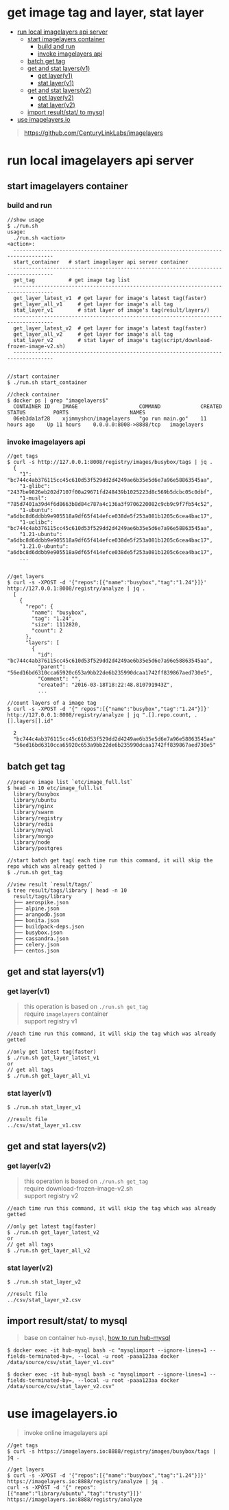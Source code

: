 get image tag and layer, stat layer
===========================

<!-- TOC depthFrom:1 depthTo:6 withLinks:1 updateOnSave:1 orderedList:0 -->

- [run local imagelayers api server](#run-local-imagelayers-api-server)
	- [start imagelayers container](#start-imagelayers-container)
		- [build and run](#build-and-run)
		- [invoke imagelayers api](#invoke-imagelayers-api)
	- [batch get tag](#batch-get-tag)
	- [get and stat layers(v1)](#get-and-stat-layersv1)
		- [get layer(v1)](#get-layerv1)
		- [stat layer(v1)](#stat-layerv1)
	- [get and stat layers(v2)](#get-and-stat-layersv2)
		- [get layer(v2)](#get-layerv2)
		- [stat layer(v2)](#stat-layerv2)
	- [import result/stat/ to mysql](#import-resultstat-to-mysql)
- [use imagelayers.io](#use-imagelayersio)

<!-- /TOC -->

> https://github.com/CenturyLinkLabs/imagelayers


# run local imagelayers api server

## start imagelayers container

### build and run
```
//show usage
$ ./run.sh
usage:
  ./run.sh <action>
<action>:
  -----------------------------------------------------------------------------------
  start_container   # start imagelayer api server container
  -----------------------------------------------------------------------------------
  get_tag           # get image tag list
  -----------------------------------------------------------------------------------
  get_layer_latest_v1  # get layer for image's latest tag(faster)
  get_layer_all_v1     # get layer for image's all tag
  stat_layer_v1        # stat layer of image's tag(result/layers/)
  -----------------------------------------------------------------------------------
  get_layer_latest_v2  # get layer for image's latest tag(faster)
  get_layer_all_v2     # get layer for image's all tag
  stat_layer_v2        # stat layer of image's tag(script/download-frozen-image-v2.sh)
  -----------------------------------------------------------------------------------


//start container
$ ./run.sh start_container

//check container
$ docker ps | grep "imagelayers$"
  CONTAINER ID    IMAGE                    COMMAND             CREATED         STATUS         PORTS                    NAMES
  06eb3da1af28    xjimmyshcn/imagelayers   "go run main.go"    11 hours ago    Up 11 hours    0.0.0.0:8008->8888/tcp   imagelayers
```

### invoke imagelayers api
```
//get tags
$ curl -s http://127.0.0.1:8008/registry/images/busybox/tags | jq .
  {
    "1": "bc744c4ab376115cc45c610d53f529dd2d4249ae6b35e5d6e7a96e58863545aa",
    "1-glibc": "2437be9826eb202d7107f00a29671fd248439b1025223d8c569b5dcbc05c0dbf",
    "1-musl": "785d7401a39d4f6d8663b8d84c787a4c136a3f9706220082c9cb9c9f7fb54c52",
    "1-ubuntu": "a6dbc8d6ddbb9e905518a9df65f414efce038de5f253a081b1205c6cea4bac17",
    "1-uclibc": "bc744c4ab376115cc45c610d53f529dd2d4249ae6b35e5d6e7a96e58863545aa",
    "1.21-ubuntu": "a6dbc8d6ddbb9e905518a9df65f414efce038de5f253a081b1205c6cea4bac17",
    "1.21.0-ubuntu": "a6dbc8d6ddbb9e905518a9df65f414efce038de5f253a081b1205c6cea4bac17",
    ...


//get layers
$ curl -s -XPOST -d '{"repos":[{"name":"busybox","tag":"1.24"}]}' http://127.0.0.1:8008/registry/analyze | jq .
  [
    {
      "repo": {
        "name": "busybox",
        "tag": "1.24",
        "size": 1112820,
        "count": 2
      },
      "layers": [
        {
          "id": "bc744c4ab376115cc45c610d53f529dd2d4249ae6b35e5d6e7a96e58863545aa",
          "parent": "56ed16bd6310cca65920c653a9bb22de6b235990dcaa1742ff839867aed730e5",
          "Comment": "",
          "created": "2016-03-18T18:22:48.810791943Z",
          ...

//count layers of a image tag
$ curl -s -XPOST -d '{" repos":[{"name":"busybox","tag":"1.24"}]}' http://127.0.0.1:8008/registry/analyze | jq ".[].repo.count, .[].layers[].id"

  2
  "bc744c4ab376115cc45c610d53f529dd2d4249ae6b35e5d6e7a96e58863545aa"
  "56ed16bd6310cca65920c653a9bb22de6b235990dcaa1742ff839867aed730e5"
```

## batch get tag
```
//prepare image list `etc/image_full.lst`
$ head -n 10 etc/image_full.lst
  library/busybox
  library/ubuntu
  library/nginx
  library/swarm
  library/registry
  library/redis
  library/mysql
  library/mongo
  library/node
  library/postgres

//start batch get tag( each time run this command, it will skip the repo which was already getted )
$ ./run.sh get_tag

//view result `result/tags/`
$ tree result/tags/library | head -n 10
  result/tags/library
  ├── aerospike.json
  ├── alpine.json
  ├── arangodb.json
  ├── bonita.json
  ├── buildpack-deps.json
  ├── busybox.json
  ├── cassandra.json
  ├── celery.json
  ├── centos.json

```

## get and stat layers(v1)

### get layer(v1)
> this operation is based on `./run.sh get_tag`  
> require `imagelayers` container  
> support registry v1  

```
//each time run this command, it will skip the tag which was already getted

//only get latest tag(faster)
$ ./run.sh get_layer_latest_v1
or
// get all tags
$ ./run.sh get_layer_all_v1
```

### stat layer(v1)
```
$ ./run.sh stat_layer_v1

//result file
../csv/stat_layer_v1.csv
```

## get and stat layers(v2)

### get layer(v2)
> this operation is based on `./run.sh get_tag`  
> require download-frozen-image-v2.sh  
> support registry v2  

```
//each time run this command, it will skip the tag which was already getted

//only get latest tag(faster)
$ ./run.sh get_layer_latest_v2
or
// get all tags
$ ./run.sh get_layer_all_v2
```

### stat layer(v2)
```
$ ./run.sh stat_layer_v2

//result file
../csv/stat_layer_v2.csv
```

## import result/stat/ to mysql

> base on container `hub-mysql`, [how to run hub-mysql](doc/process_data.md#start-container-hub-mysql-and-hub-phpmyadmin)

```
$ docker exec -it hub-mysql bash -c "mysqlimport --ignore-lines=1 --fields-terminated-by=, --local -u root -paaa123aa docker /data/source/csv/stat_layer_v1.csv"

$ docker exec -it hub-mysql bash -c "mysqlimport --ignore-lines=1 --fields-terminated-by=, --local -u root -paaa123aa docker /data/source/csv/stat_layer_v2.csv"
```

# use imagelayers.io

> invoke online imagelayers api

```
//get tags
$ curl -s https://imagelayers.io:8888/registry/images/busybox/tags | jq .

//get layers
$ curl -s -XPOST -d '{"repos":[{"name":"busybox","tag":"1.24"}]}' https://imagelayers.io:8888/registry/analyze | jq .
curl -s -XPOST -d '{" repos":[{"name":"library/ubuntu","tag":"trusty"}]}' https://imagelayers.io:8888/registry/analyze  
```
